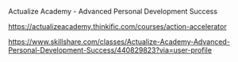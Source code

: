 
Actualize Academy - Advanced Personal Development Success

https://actualizeacademy.thinkific.com/courses/action-accelerator

https://www.skillshare.com/classes/Actualize-Academy-Advanced-Personal-Development-Success/440829823?via=user-profile 

